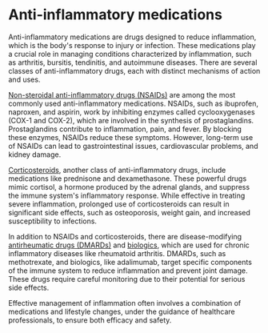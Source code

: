 <!--
source: gpt-3 + jph editing
tags: anti-inflammatories medications
-->

# Anti-inflammatory medications

Anti-inflammatory medications are drugs designed to reduce inflammation, which is the body's response to injury or infection. These medications play a crucial role in managing conditions characterized by inflammation, such as arthritis, bursitis, tendinitis, and autoimmune diseases. There are several classes of anti-inflammatory drugs, each with distinct mechanisms of action and uses.

[Non-steroidal anti-inflammatory drugs (NSAIDs)](../non-steroidal-anti-inflammatory-drugs/) are among the most commonly used anti-inflammatory medications. NSAIDs, such as ibuprofen, naproxen, and aspirin, work by inhibiting enzymes called cyclooxygenases (COX-1 and COX-2), which are involved in the synthesis of prostaglandins. Prostaglandins contribute to inflammation, pain, and fever. By blocking these enzymes, NSAIDs reduce these symptoms. However, long-term use of NSAIDs can lead to gastrointestinal issues, cardiovascular problems, and kidney damage.

[Corticosteroids](../corticosteroids/), another class of anti-inflammatory drugs, include medications like prednisone and dexamethasone. These powerful drugs mimic cortisol, a hormone produced by the adrenal glands, and suppress the immune system's inflammatory response. While effective in treating severe inflammation, prolonged use of corticosteroids can result in significant side effects, such as osteoporosis, weight gain, and increased susceptibility to infections.

In addition to NSAIDs and corticosteroids, there are disease-modifying [antirheumatic drugs (DMARDs)](../antirheumatic-drugs/) and [biologics](../biologics/), which are used for chronic inflammatory diseases like rheumatoid arthritis. DMARDs, such as methotrexate, and biologics, like adalimumab, target specific components of the immune system to reduce inflammation and prevent joint damage. These drugs require careful monitoring due to their potential for serious side effects.

Effective management of inflammation often involves a combination of medications and lifestyle changes, under the guidance of healthcare professionals, to ensure both efficacy and safety.